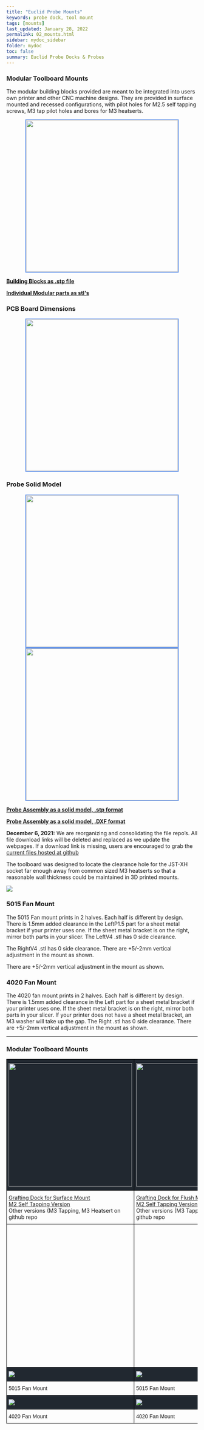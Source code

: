 ```yaml
---
title: "Euclid Probe Mounts"
keywords: probe dock, tool mount
tags: [mounts]
last_updated: January 28, 2022
permalink: 02_mounts.html
sidebar: mydoc_sidebar
folder: mydoc
toc: false
summary: Euclid Probe Docks & Probes 
---
```


### Modular Toolboard Mounts

The modular building blocks provided are meant to be integrated into users own printer and other CNC machine designs. They are provided in surface mounted and recessed configurations, with pilot holes for M2.5 self tapping screws, M3 tap pilot holes and bores for M3 heatserts. 

<div style="width:100%;text-align:center;">
 <a href="images\02_Modular_Parts.png" data-lity>
        <img src="images\02_Modular_Parts.png" style="width:400px; border:2px solid CornflowerBlue"></a>
</div>

<a href="https://github.com/nionio6915/Euclid_Probe/raw/main/CAD/Building_Blocks/Modular_PartsV2.stp"><b>Building Blocks as .stp file</b></a>  

<a href=" https://github.com/nionio6915/Euclid_Probe/tree/main/stls/Building%20Blocks" target="blank"><b>Individual Modular parts as stl's</b></a>  

### PCB Board Dimensions  
<div style="width:100%;text-align:center;">
 <a href="images\01-board-dims.png" data-lity>
        <img src="images\01-board-dims.png" style="width:400px; border:2px solid CornflowerBlue"></a>
</div>

### Probe Solid Model  
<div style="width:100%;text-align:center;">
 <a href="images\02_ProbeV4_model1.jpg" data-lity>
        <img src="images\02_ProbeV4_model1.jpg" style="width:400px; border:2px solid CornflowerBlue"></a>
</div>   

<div style="width:100%;text-align:center;">
 <a href="images\02_ProbeV4_model2.jpg" data-lity>
        <img src="images\02_ProbeV4_model2.jpg" style="width:400px; border:2px solid CornflowerBlue"></a>
</div>  


<a href="https://github.com/nionio6915/Euclid_Probe/raw/main/CAD/ProbeV4.stp"><b>Probe Assembly as a solid model, .stp format </b></a>  

<a href="https://github.com/nionio6915/Euclid_Probe/raw/main/CAD/ProbeV4.stp"><b>Probe Assembly as a solid model, .DXF format </b></a>  


**December 6, 2021:** We are reorganizing and consolidating the file repo’s. All file download links will be deleted and replaced as we update the webpages. If a download link is missing, users are encouraged to grab the <a href=" https://github.com/nionio6915/Euclid_Probe/tree/main/stls/" target="blank">current files hosted at github</a>

The toolboard was designed to locate the clearance hole for the JST-XH socket far enough away from common sized M3 heatserts so that a reasonable wall thickness could be maintained in 3D printed mounts.

<img src="images\03-MOUNT-MINWALL-1024x620.jpg">  

### 5015 Fan Mount
The 5015 Fan mount prints in 2 halves. Each half is different by design.
There is 1.5mm added clearance in the LeftP1.5 part for a sheet metal bracket if your printer uses one. If the sheet metal bracket is on the right, mirror both parts in your slicer.
The LeftV4 .stl has 0 side clearance.

The RightV4 .stl has 0 side clearance.
There are +5/-2mm vertical adjustment in the mount as shown.

There are +5/-2mm vertical adjustment in the mount as shown.

### 4020 Fan Mount
The 4020 fan mount prints in 2 halves. Each half is different by design.
There is 1.5mm added clearance in the Left part for a sheet metal bracket if your printer uses one. If the sheet metal bracket is on the right, mirror both parts in your slicer. If your printer does not have a sheet metal bracket, an M3 washer will take up the gap.
The Right .stl has 0 side clearance.
There are +5/-2mm vertical adjustment in the mount as shown.

<hr> 

<style type="text/css">
.tg  {border-collapse:collapse;border-spacing:0;}
.tg td{border-color:black;border-style:solid;border-width:1px;font-family:Arial, sans-serif;font-size:14px;
  overflow:hidden;padding:10px 5px;word-break:normal;}
.tg th{border-color:black;border-style:solid;border-width:1px;font-family:Arial, sans-serif;font-size:14px;
  font-weight:normal;overflow:hidden;padding:10px 5px;word-break:normal;}
.tg .tg-c6q4{font-family:inherit;text-align:left;vertical-align:top}
.tg .tg-m7tf{background-color:#212830;font-family:inherit;text-align:left;vertical-align:top}
.tg .tg-0lax{text-align:left;vertical-align:top}
.tg .tg-cjf2{background-color:#212830;text-align:left;vertical-align:top}
</style>
### Modular Toolboard Mounts
<table class="tg">
<thead></thead>
<tbody>
  <tr>
    <th class="tg-m7tf"><img src="images\03-Grafting_Mount2-300x290.png " width="325" height="325"></th>
    <th class="tg-m7tf"><img src="images\03-GraftingDockFlush-256x300.jpg " width="325" height="325"></th>
  </tr>
  <tr>
    <td class="tg-c6q4"><a href='https://github.com/nionio6915/Euclid_Probe/raw/main/stls/Building%20Blocks/Grafting_MountM2Holes.stl'>Grafting Dock for Surface Mount<br>
    M2 Self Tapping Version</a> <br>
    Other versions (M3 Tapping, M3 Heatsert on github repo </td>
    <td class="tg-c6q4"><a href='https://github.com/nionio6915/Euclid_Probe/raw/main/stls/Building%20Blocks/Grafting_MountM2Holes_Recessed.stl'>Grafting Dock for Flush Mount<br>
    M2 Self Tapping Version</a> <br>
    Other versions (M3 Tapping, M3 Heatsert on github repo</td>
  </tr>
  
<tr>
    <td class="tg-0pky">
    <div id="stl_cont0" style="width:250px;height:350px;margin:3"></div>
    <script>
    var stl_viewer=new StlViewer
    (
      document.getElementById("stl_cont0"), 
      {
          allow_drag_and_drop: false,
          auto_rotate:true,
          auto_resize:false,
          zoom:150,
          models: 
          [ 
            {id:0, filename:"../stls/Building Blocks/Grafting_MountM2Holes.stl", color:"#1E73BE", scale:2,rotationx:5.0, rotationy:-0.50, rotationz:0.0} 
          ]
      }
    );
</script>
</td>
    <td class="tg-0pky">
        <div id="stl_cont1" style="width:250px;height:350px;margin:3"></div>
        <script>
    var stl_viewer=new StlViewer
    (
      document.getElementById("stl_cont1"), 
      {
          allow_drag_and_drop: false,
          auto_rotate:true,
          auto_resize:false,
          zoom:150,
          models: 
          [ 
            {id:1, filename:"../stls/Building Blocks/Grafting_MountM2Holes_Recessed.stl", color:"#1E73BE", scale:2,rotationx:5.0, rotationy:-0.50, rotationz:0.0} 
          ]
      }
    );
</script>
</td>
  </tr>


  <tr>
    <td class="tg-m7tf"><img src="images\03-5015FanMount-1-220x300.jpg "></td>
    <td class="tg-m7tf"><img src="images\03-5015FanMount-2-241x300.jpg "></td>
  </tr>
  <tr>
    <td class="tg-0lax">5015 Fan Mount</td>
    <td class="tg-0lax">5015 Fan Mount</td>
  </tr>
  <tr>
    <td class="tg-cjf2"><img src="images\03-4020Fan01-268x300.jpg"></td>
    <td class="tg-cjf2"><img src="images\03-4020Fan02-274x300.jpg "></td>
  </tr>
  <tr>
    <td class="tg-0lax">4020 Fan Mount</td>
    <td class="tg-0lax">4020 Fan Mount</td>
  </tr>
</tbody>
</table>
